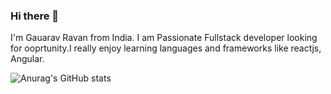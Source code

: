 ### Hi there 👋

I'm Gauarav  Ravan from India. I am Passionate Fullstack developer looking for ooprtunity.I really enjoy learning languages and frameworks like reactjs, Angular.

  ![Anurag's GitHub stats](https://github-readme-stats.vercel.app/api?username=GauravRavan&hide=contribs,prs)
